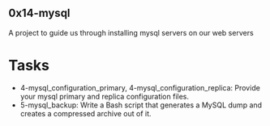 ## 0x14-mysql
A project to guide us through installing mysql servers on our web servers

# Tasks
- 4-mysql_configuration_primary, 4-mysql_configuration_replica: Provide your mysql primary and replica configuration files.
- 5-mysql_backup: Write a Bash script that generates a MySQL dump and creates a compressed archive out of it.
